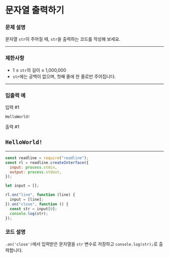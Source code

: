 # 문자열 출력하기

### **문제 설명**

문자열 `str`이 주어질 때, `str`을 출력하는 코드를 작성해 보세요.

---

### 제한사항

- 1 ≤ `str`의 길이 ≤ 1,000,000
- `str`에는 공백이 없으며, 첫째 줄에 한 줄로만 주어집니다.

---

### 입출력 예

입력 #1

`HelloWorld!`

출력 #1

## `HelloWorld!`

---

```jsx
const readline = require("readline");
const rl = readline.createInterface({
  input: process.stdin,
  output: process.stdout,
});

let input = [];

rl.on("line", function (line) {
  input = [line];
}).on("close", function () {
  const str = input[0];
  console.log(str);
});
```

### 코드 설명

`.on('close')`에서 입력받은 문자열을 `str` 변수로 저장하고 `console.log(str);`로 출력합니다.
